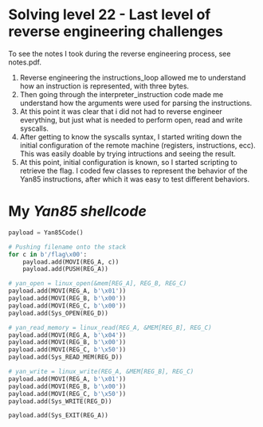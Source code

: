 # Solving level 22 - Last level of reverse engineering challenges
To see the notes I took during the reverse engineering process, see notes.pdf.

1. Reverse engineering the instructions_loop allowed me to understand how an instruction is represented, with three bytes. 
2. Then going through the interpreter_instruction code made me understand how the arguments were used for parsing the instructions.
3. At this point it was clear that i did not had to reverse engineer everything, but just what is needed to perform open, read and write syscalls.
4. After getting to know the syscalls syntax, I started writing down the initial configuration of the remote machine (registers, instructions, ecc). This was easily doable by trying intructions and seeing the result.
5. At this point, initial configuration is known, so I started scripting to retrieve the flag. I coded few classes to represent the behavior of the Yan85 instructions, after which it was easy to test different behaviors.

# My _Yan85 shellcode_ 
```python
payload = Yan85Code()

# Pushing filename onto the stack
for c in b'/flag\x00':
    payload.add(MOVI(REG_A, c))
    payload.add(PUSH(REG_A))

# yan_open = linux_open(&mem[REG_A], REG_B, REG_C)
payload.add(MOVI(REG_A, b'\x01'))
payload.add(MOVI(REG_B, b'\x00'))
payload.add(MOVI(REG_C, b'\x00'))
payload.add(Sys_OPEN(REG_D))

# yan_read_memory = linux_read(REG_A, &MEM[REG_B], REG_C)
payload.add(MOVI(REG_A, b'\x04'))
payload.add(MOVI(REG_B, b'\x00'))
payload.add(MOVI(REG_C, b'\x50'))
payload.add(Sys_READ_MEM(REG_D))

# yan_write = linux_write(REG_A, &MEM[REG_B], REG_C)
payload.add(MOVI(REG_A, b'\x01'))
payload.add(MOVI(REG_B, b'\x00'))
payload.add(MOVI(REG_C, b'\x50'))
payload.add(Sys_WRITE(REG_D))

payload.add(Sys_EXIT(REG_A))
```